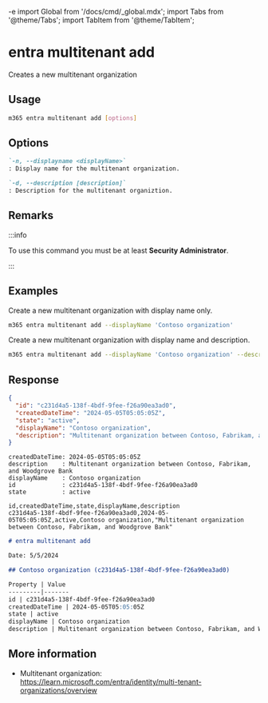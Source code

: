 -e <!-- DISCLAIMER: All secrets, passwords, and sensitive values in this document are examples only and not real credentials. -->
import Global from '/docs/cmd/_global.mdx';
import Tabs from '@theme/Tabs';
import TabItem from '@theme/TabItem';

# entra multitenant add

Creates a new multitenant organization

## Usage

```sh
m365 entra multitenant add [options]
```

## Options

```md definition-list
`-n, --displayname <displayName>`
: Display name for the multitenant organization.

`-d, --description [description]`
: Description for the multitenant organiztion.
```

<Global />

## Remarks

:::info

To use this command you must be at least **Security Administrator**.

:::

## Examples

Create a new multitenant organization with display name only.

```sh
m365 entra multitenant add --displayName 'Contoso organization'
```

Create a new multitenant organization with display name and description.

```sh
m365 entra multitenant add --displayName 'Contoso organization' --description 'Multitenant organization between Contoso, Fabrikam, and Woodgrove Bank'
```

## Response

<Tabs>
  <TabItem value="JSON">

  ```json
  {
    "id": "c231d4a5-138f-4bdf-9fee-f26a90ea3ad0",
    "createdDateTime": "2024-05-05T05:05:05Z",
    "state": "active",
    "displayName": "Contoso organization",
    "description": "Multitenant organization between Contoso, Fabrikam, and Woodgrove Bank"
  }
  ```

  </TabItem>
  <TabItem value="Text">

  ```text
  createdDateTime: 2024-05-05T05:05:05Z
  description    : Multitenant organization between Contoso, Fabrikam, and Woodgrove Bank
  displayName    : Contoso organization
  id             : c231d4a5-138f-4bdf-9fee-f26a90ea3ad0
  state          : active
  ```

  </TabItem>
  <TabItem value="CSV">

  ```csv
  id,createdDateTime,state,displayName,description
  c231d4a5-138f-4bdf-9fee-f26a90ea3ad0,2024-05-05T05:05:05Z,active,Contoso organization,"Multitenant organization between Contoso, Fabrikam, and Woodgrove Bank"
  ```

  </TabItem>
  <TabItem value="Markdown">

  ```md
  # entra multitenant add

  Date: 5/5/2024

  ## Contoso organization (c231d4a5-138f-4bdf-9fee-f26a90ea3ad0)

  Property | Value
  ---------|-------
  id | c231d4a5-138f-4bdf-9fee-f26a90ea3ad0
  createdDateTime | 2024-05-05T05:05:05Z
  state | active
  displayName | Contoso organization
  description | Multitenant organization between Contoso, Fabrikam, and Woodgrove Bank
  ```

  </TabItem>
</Tabs>

## More information

- Multitenant organization: https://learn.microsoft.com/entra/identity/multi-tenant-organizations/overview
